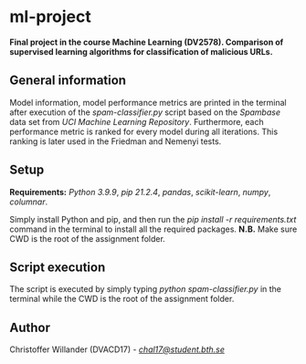 # ml-project
**Final project in the course Machine Learning (DV2578). Comparison of supervised learning algorithms for classification of malicious URLs.**

## General information
Model information, model performance metrics are printed in the terminal after execution of the *spam-classifier.py* script based on the *Spambase* data set from *UCI Machine Learning Repository*. Furthermore, each performance metric is ranked for every model during all iterations. This ranking is later used in the Friedman and Nemenyi tests.

## Setup
**Requirements:** *Python 3.9.9*, *pip 21.2.4*, *pandas*, *scikit-learn*, *numpy*, *columnar*.

Simply install Python and pip, and then run the *pip install -r requirements.txt* command in the terminal to install all the required packages.
**N.B.** Make sure CWD is the root of the assignment folder.

## Script execution
The script is executed by simply typing *python spam-classifier.py* in the terminal while the CWD is the root of the assignment folder.

## Author
Christoffer Willander (DVACD17) - *chal17@student.bth.se*
